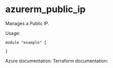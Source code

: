 # azurerm_public_ip
Manages a Public IP.

Usage: 
```
module "example" {

}
```

Azure documentation: 
Terraform documentation: 